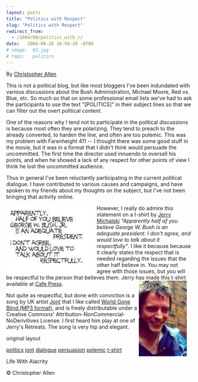 ```yaml
---
layout: posts
title: "Politics with Respect"
slug: "Politics with Respect"
redirect_from:
  - /2004/08/politics_with_r/
date:   2004-08-26 16:56:26 -0700
# image:  02.jpg
# tags:   politics
---
```

By [Christopher Allen](/about)

This is not a political blog, but like most bloggers I've been indundated with various discussions about the Bush Administration, Michael Moore, Red vs. Blue, etc. So much so that on some professional email lists we've had to ask the participants to use the text "\[POLITICS\]" in their subject lines so that we can filter out the overt political content.

One of the reasons why I tend not to participate in the political discussions is because most often they are polarizing. They tend to preach to the already converted, to harden the line, and often are too polemic. This was my problem with Farenheight 411 -- I thought there was some good stuff in the movie, but it was in a format that I didn't think would persuade the uncommitted. The first time the director used innuendo to oversell his points, and when he showed a lack of any respect for other points of view I think he lost the uncommitted audience.

Thus in general I've been reluctantly participating in the current political dialogue. I have contributed to various causes and campaigns, and have spoken to my friends about my thoughts on the subject, but I've not been bringing that activity online.

<a href="https://web.archive.org/web/20050117010708/http://sociate.com/blog/archives/2004_07_01_archive.html#109113435166448725"><img width="230px" style=" margin-right:15px" align="left"  src="../assets/images/BushArtSm.jpg" alt="BushArtSm"/></a>However, I really do admire this statement on a t-shirt by [Jerry Michalski](http://sociate.com/) _"Apparently half of you believe George W. Bush is an adequate president. I don't agree, and would love to talk about it respectfully"_. I like it because because it clearly states the respect that is needed regarding the issues that the other half believe in. You may not agree with those issues, but you will be respectful to the person that believes them. Jerry has made this t-shirt available at [Cafe Press](http://www.cafeshops.com/sociate.12621018).<a href="#"><img width="130px" style=" margin-right:15px" align="right"  src="../assets/images/jont-thumb.jpg" alt="jont-thumb"/></a>

Not quite as respectful, but done with conviction is a song by UK artist [Jont](http://www.waragainstsleep.com/) that I like called [World Gone Blind (MP3 format)](http://www.yi-tan.com/mp3s/Jont-WorldGoneBlind.mp3), and is freely distributable under a Creative Commons' Attribution-NonCommercial-NoDerivitives License. I first heard him play at one of Jerry's Retreats. The song is very hip and elegant.

original layout

[politics](/tags/politics/) [jont](/tags/jont/) [dialogue](/tags/dialogue/) [persuasion](/tags/persuasion/) [polemic](/tags/polemic/) [t-shirt](/tags/t-shirt/)

Life With Alacrity

© Christopher Allen